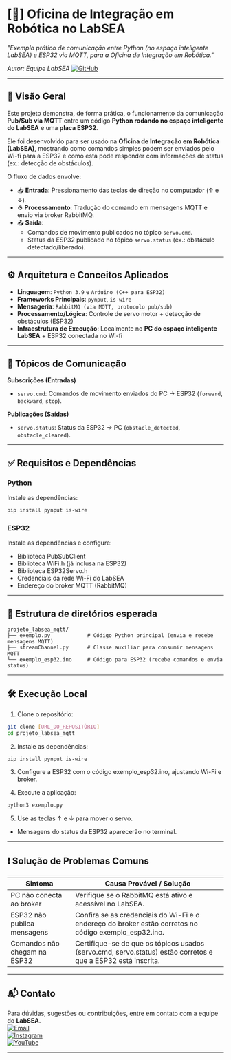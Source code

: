 # [🤖] Oficina de Integração em Robótica no LabSEA

*_"Exemplo prático de comunicação entre Python (no espaço inteligente LabSEA) e ESP32 via MQTT, para a Oficina de Integração em Robótica."_*

*_Autor: Equipe LabSEA_* [![GitHub](https://img.shields.io/badge/GitHub-%2312100E.svg?style=flat&logo=github&logoColor=white)](https://github.com/labsea)

---

## 📌 Visão Geral
Este projeto demonstra, de forma prática, o funcionamento da comunicação **Pub/Sub via MQTT** entre um código **Python rodando no espaço inteligente do LabSEA** e uma **placa ESP32**.  

Ele foi desenvolvido para ser usado na **Oficina de Integração em Robótica (LabSEA)**, mostrando como comandos simples podem ser enviados pelo Wi-fi para a ESP32 e como esta pode responder com informações de status (ex.: detecção de obstáculos).


O fluxo de dados envolve:
- 📥 **Entrada**: Pressionamento das teclas de direção no computador (↑ e ↓).  
- ⚙️ **Processamento**: Tradução do comando em mensagens MQTT e envio via broker RabbitMQ.  
- 📤 **Saída**:  
  - Comandos de movimento publicados no tópico `servo.cmd`.  
  - Status da ESP32 publicado no tópico `servo.status` (ex.: obstáculo detectado/liberado).  

---

## ⚙️ Arquitetura e Conceitos Aplicados

- **Linguagem**: `Python 3.9` e `Arduino (C++ para ESP32)`
- **Frameworks Principais**: `pynput`, `is-wire`
- **Mensageria**: `RabbitMQ (via MQTT, protocolo pub/sub)`
- **Processamento/Lógica**: Controle de servo motor + detecção de obstáculos (ESP32)
- **Infraestrutura de Execução**: Localmente no **PC do espaço inteligente LabSEA** + ESP32 conectada no Wi-fi

---

## 📡 Tópicos de Comunicação

**Subscrições (Entradas)**  
- `servo.cmd`: Comandos de movimento enviados do PC → ESP32 (`forward`, `backward`, `stop`).

**Publicações (Saídas)**  
- `servo.status`: Status da ESP32 → PC (`obstacle_detected`, `obstacle_cleared`).

---

## ✅ Requisitos e Dependências
### Python
Instale as dependências:
```bash
pip install pynput is-wire
```

### ESP32
Instale as dependências e configure:
- Biblioteca PubSubClient
- Biblioteca WiFi.h (já inclusa na ESP32)
- Biblioteca ESP32Servo.h
- Credenciais da rede Wi-Fi do LabSEA
- Endereço do broker MQTT (RabbitMQ)

---

## 📂 Estrutura de diretórios esperada

```
projeto_labsea_mqtt/
├── exemplo.py            # Código Python principal (envia e recebe mensagens MQTT)
├── streamChannel.py      # Classe auxiliar para consumir mensagens MQTT
└── exemplo_esp32.ino     # Código para ESP32 (recebe comandos e envia status)
```

---

## 🛠️ Execução Local

1. Clone o repositório:
```bash
git clone [URL_DO_REPOSITÓRIO]
cd projeto_labsea_mqtt
```

2. Instale as dependências:
```bash
pip install pynput is-wire
```

3. Configure a ESP32 com o código exemplo_esp32.ino, ajustando Wi-Fi e broker.

4. Execute a aplicação:
```bash
python3 exemplo.py
```

5. Use as teclas ↑ e ↓ para mover o servo.
- Mensagens do status da ESP32 aparecerão no terminal.

---

## ❗ Solução de Problemas Comuns

| Sintoma | Causa Provável / Solução |
|--------|----------------------------|
| PC não conecta ao broker | Verifique se o RabbitMQ está ativo e acessível no LabSEA. |
| ESP32 não publica mensagens | Confira se as credenciais do Wi-Fi e o endereço do broker estão corretos no código exemplo_esp32.ino. |
| Comandos não chegam na ESP32 | Certifique-se de que os tópicos usados (servo.cmd, servo.status) estão corretos e que a ESP32 está inscrita. |

---

## 📬 Contato

Para dúvidas, sugestões ou contribuições, entre em contato com a equipe do **LabSEA**.  
[![Email](https://img.shields.io/badge/Email-%234285F4.svg?style=flat&logo=gmail&logoColor=white)](mailto:labsea.gua@ifes.edu.br)<br>
[![Instagram](https://img.shields.io/badge/Instagram-%23E4405F.svg?style=flat&logo=instagram&logoColor=white)](https://www.instagram.com/labsea.gua/)<br>
[![YouTube](https://img.shields.io/badge/YouTube-%23FF0000.svg?style=flat&logo=youtube&logoColor=white)](https://www.youtube.com/channel/UCpiTMhUtKi3W7QnoOSL9UsQ)<br>

---
 
